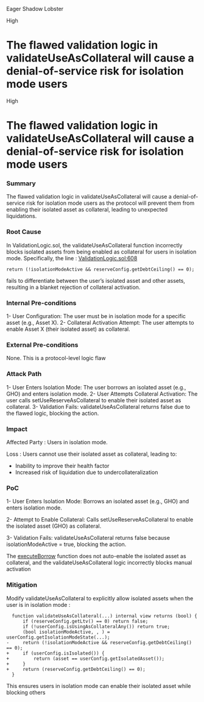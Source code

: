 Eager Shadow Lobster

High

# The flawed validation logic in validateUseAsCollateral will cause a denial-of-service risk for isolation mode users

High

# The flawed validation logic in validateUseAsCollateral will cause a denial-of-service risk for isolation mode users

### Summary

The flawed validation logic in validateUseAsCollateral will cause a denial-of-service risk for isolation mode users as the protocol will prevent them from enabling their isolated asset as collateral, leading to unexpected liquidations.

### Root Cause

In ValidationLogic.sol, the validateUseAsCollateral function incorrectly blocks isolated assets from being enabled as collateral for users in isolation mode. Specifically, the line : [ValidationLogic.sol:608](https://github.com/sherlock-audit/2025-01-aave-v3-3/blob/8da00c84076db02af24bfe20cc6b99e6738f743f/aave-v3-origin/src/contracts/protocol/libraries/logic/ValidationLogic.sol#L608)
```solidity
return (!isolationModeActive && reserveConfig.getDebtCeiling() == 0);
```
fails to differentiate between the user’s isolated asset and other assets, resulting in a blanket rejection of collateral activation.

### Internal Pre-conditions

1- User Configuration: The user must be in isolation mode for a specific asset (e.g., Asset X).
2- Collateral Activation Attempt: The user attempts to enable Asset X (their isolated asset) as collateral.

### External Pre-conditions

None. This is a protocol-level logic flaw

### Attack Path

1- User Enters Isolation Mode: The user borrows an isolated asset (e.g., GHO) and enters isolation mode.
2- User Attempts Collateral Activation: The user calls setUseReserveAsCollateral to enable their isolated asset as collateral.
3- Validation Fails: validateUseAsCollateral returns false due to the flawed logic, blocking the action.

### Impact

Affected Party : Users in isolation mode.

Loss : Users cannot use their isolated asset as collateral, leading to:
- Inability to improve their health factor
- Increased risk of liquidation due to undercollateralization

### PoC

1- User Enters Isolation Mode:
Borrows an isolated asset (e.g., GHO) and enters isolation mode.

2- Attempt to Enable Collateral:
Calls setUseReserveAsCollateral to enable the isolated asset (GHO) as collateral.

3- Validation Fails:
validateUseAsCollateral returns false because isolationModeActive = true, blocking the action.

The [executeBorrow](https://github.com/sherlock-audit/2025-01-aave-v3-3/blob/8da00c84076db02af24bfe20cc6b99e6738f743f/aave-v3-origin/src/contracts/protocol/libraries/logic/BorrowLogic.sol#L60) function does not auto-enable the isolated asset as collateral, and the validateUseAsCollateral logic incorrectly blocks manual activation

### Mitigation

Modify validateUseAsCollateral to explicitly allow isolated assets when the user is in isolation mode :
```solidity
  function validateUseAsCollateral(...) internal view returns (bool) {
      if (reserveConfig.getLtv() == 0) return false;
      if (!userConfig.isUsingAsCollateralAny()) return true;
      (bool isolationModeActive, , ) = userConfig.getIsolationModeState(...);
-     return (!isolationModeActive && reserveConfig.getDebtCeiling() == 0);
+     if (userConfig.isIsolated()) {
+         return (asset == userConfig.getIsolatedAsset());
+     }
+     return (reserveConfig.getDebtCeiling() == 0);
  }
```
This ensures users in isolation mode can enable their isolated asset while blocking others